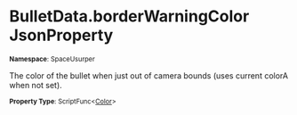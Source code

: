 # BulletData.borderWarningColor JsonProperty

<small>**Namespace**: SpaceUsurper</small>

The color of the bullet when just out of camera bounds (uses current colorA when not set).

<small>**Property Type**: ScriptFunc&lt;[Color](https://docs.unity3d.com/ScriptReference/Color.html)&gt;</small>

